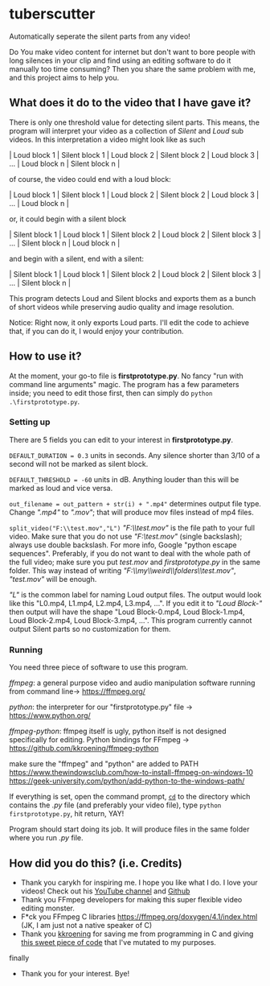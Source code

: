 # tuberscutter
Automatically seperate the silent parts from any video!

Do You make video content for internet but don't want to bore people with long silences in your clip and find using an editing software to do it manually too time consuming? Then you share the same problem with me, and this project aims to help you.

## What does it do to the video that I have gave it?
There is only one threshold value for detecting silent parts. This means, the program will interpret your video as a collection of *Silent* and *Loud* sub videos. In this interpretation a video might look like as such 

| Loud block 1 | Silent block 1 | Loud block 2 | Silent block 2 | Loud block 3 | ... | Loud block n | Silent block n |

of course, the video could end with a loud block:

| Loud block 1 | Silent block 1 | Loud block 2 | Silent block 2 | Loud block 3 | ... | Loud block n |

or, it could begin with a silent block

| Silent block 1 | Loud block 1 | Silent block 2 | Loud block 2 | Silent block 3 | ... | Silent block n | Loud block n |

and begin with a silent, end with a silent:

| Silent block 1 | Loud block 1 | Silent block 2 | Loud block 2 | Silent block 3 | ... | Silent block n |

This program detects Loud and Silent blocks and exports them as a bunch of short videos while preserving audio quality and image resolution.

Notice: Right now, it only exports Loud parts. I'll edit the code to achieve that, if you can do it, I would enjoy your contribution. 

## How to use it?
At the moment, your go-to file is **firstprototype.py**. No fancy "run with command line arguments" magic. The program has a few parameters inside; you need to edit those first, then can simply do `python .\firstprototype.py`.

### Setting up
There are 5 fields you can edit to your interest in **firstprototype.py**.

`DEFAULT_DURATION = 0.3` units in seconds. Any silence shorter than 3/10 of a second will not be marked as silent block.

`DEFAULT_THRESHOLD = -60` units in dB. Anything louder than this will be marked as loud and vice versa.

`out_filename = out_pattern + str(i) + ".mp4"` 
determines output file type. Change *".mp4"* to *".mov"*; that will produce mov files instead of mp4 files.

`split_video("F:\\test.mov","L")`
*"F:\\\\test.mov"* is the file path to your full video. Make sure that you do not use *"F:\\test.mov"* (single backslash); always use double backslash. For more info, Google "python escape sequences". Preferably, if you do not want to deal with the whole path of the full video; make sure you put *test.mov* and *firstprototype.py* in the same folder. This way instead of writing *"F:\\\\my\\\\weird\\\\folders\\\\test.mov"*, *"test.mov"* will be enough.

*"L"* is the common label for naming Loud output files. The output would look like this "L0.mp4, L1.mp4, L2.mp4, L3.mp4, ...". If you edit it to *"Loud Block-"* then output will have the shape "Loud Block-0.mp4, Loud Block-1.mp4, Loud Block-2.mp4, Loud Block-3.mp4, ...". 
This program currently cannot output Silent parts so no customization for them.

### Running
You need three piece of software to use this program. 

*ffmpeg*: a general purpose video and audio manipulation software running from command line-> https://ffmpeg.org/

*python*: the interpreter for our "firstprototype.py" file -> https://www.python.org/

*ffmpeg-python*: ffmpeg itself is ugly, python itself is not designed specifically for editing. Python bindings for FFmpeg -> https://github.com/kkroening/ffmpeg-python

make sure the "ffmpeg" and "python" are added to PATH
https://www.thewindowsclub.com/how-to-install-ffmpeg-on-windows-10
https://geek-university.com/python/add-python-to-the-windows-path/

If everything is set, open the command prompt, [`cd`](https://www.wikiwand.com/en/Cd_(command)) to the directory which contains the *.py* file (and preferably your video file), type `python firstprototype.py`, hit return, YAY!

Program should start doing its job. It will produce files in the same folder where you run *.py* file.

## How did you do this? (i.e. Credits)

- Thank you carykh for inspiring me. I hope you like what I do. I love your videos! Check out his [YouTube channel](https://www.youtube.com/user/carykh) and [Github](https://github.com/carykh)
- Thank you FFmpeg developers for making this super flexible video editing monster.
- F\*ck you FFmpeg C libraries https://ffmpeg.org/doxygen/4.1/index.html (JK, I am just not a native speaker of C)
- Thank you [kkroening](https://github.com/kkroening) for saving me from programming in C and giving [this sweet piece of code](https://github.com/kkroening/ffmpeg-python/blob/master/examples/split_silence.py) that I've mutated to my purposes.

finally

- Thank you for your interest. Bye!
